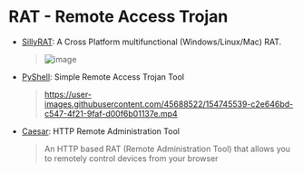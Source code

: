 # RAT - Remote Access Trojan

- [SillyRAT](https://github.com/hash3liZer/SillyRAT): A Cross Platform multifunctional (Windows/Linux/Mac) RAT.
  > ![image](https://user-images.githubusercontent.com/51442719/173212316-a006e3b5-ff15-4116-8664-fe342317344c.png)

- [PyShell](https://github.com/knassar702/pyshell): Simple Remote Access Trojan Tool
  > https://user-images.githubusercontent.com/45688522/154745539-c2e646bd-c547-4f21-9faf-d00f6b01137e.mp4

- [Caesar](https://github.com/0blio/Caesar): HTTP Remote Administration Tool
  > An HTTP based RAT (Remote Administration Tool) that allows you to remotely control devices from your browser
